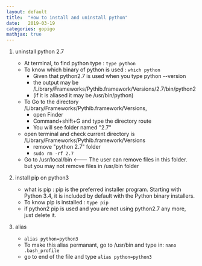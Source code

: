 ```yaml
---
layout: default
title:  "How to install and uninstall python"
date:   2019-03-19 
categories: gopigo
mathjax: true
---
```



1. uninstall python 2.7    
    - At terminal, to find python type : `type python`    
    - To know which binary of python is used : `which python`     
        - Given that python2.7 is used when you type python --version    
        - the output may be /Library/Frameworks/Pythib.framework/Versions/2.7/bin/python2    
        - (if it is aliased it may be /usr/bin/python)    
    - To Go to the directory /Library/Frameworks/Pythib.framework/Versions,    
        - open Finder    
        - Command+shift+G and type the directory route    
        - You will see folder named "2.7"    
    - open terminal and check current directory is  /Library/Frameworks/Pythib.framework/Versions    
        - remove "python 2.7" folder    
        - `sudo rm -rf 2.7`    
    - Go to /usr/local/bin <--- The user can remove files in this folder.  but you may not remove files in /usr/bin folder    

2. install pip on python3    
    - what is pip : pip is the preferred installer program. Starting with Python 3.4, it is included by default with the Python binary installers.              
    - To know pip is installed : `type pip`   
    - if python2 pip is used and you are not using python2.7 any more, just delete it.    

3. alias     
    - `alias python=python3`     
    - To make this alias permanant, go to /usr/bin and type in: `nano .bash_profile`    
    - go to end of the file and type `alias python=python3`     
